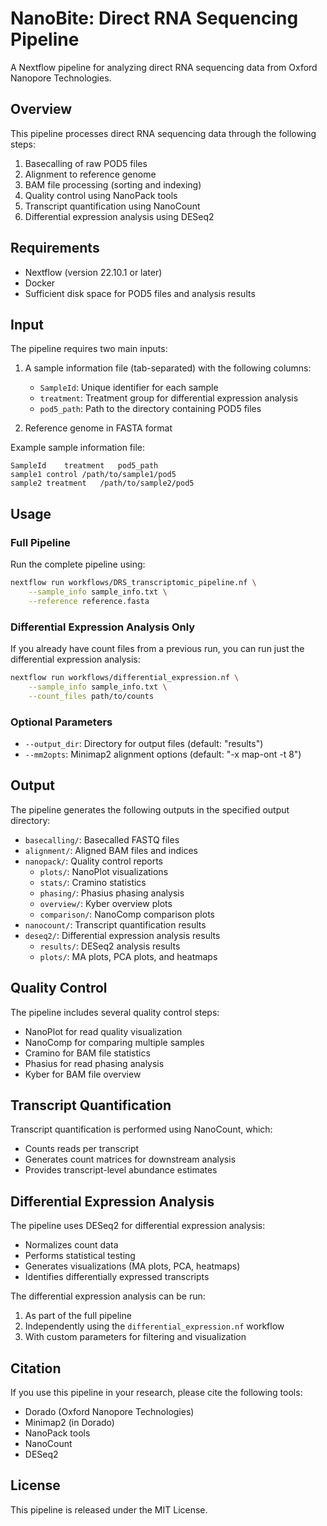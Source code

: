 # NanoBite: Direct RNA Sequencing Pipeline

A Nextflow pipeline for analyzing direct RNA sequencing data from Oxford Nanopore Technologies.

## Overview

This pipeline processes direct RNA sequencing data through the following steps:
1. Basecalling of raw POD5 files
2. Alignment to reference genome
3. BAM file processing (sorting and indexing)
4. Quality control using NanoPack tools
5. Transcript quantification using NanoCount
6. Differential expression analysis using DESeq2

## Requirements

- Nextflow (version 22.10.1 or later)
- Docker
- Sufficient disk space for POD5 files and analysis results

## Input

The pipeline requires two main inputs:

1. A sample information file (tab-separated) with the following columns:
   - `SampleId`: Unique identifier for each sample
   - `treatment`: Treatment group for differential expression analysis
   - `pod5_path`: Path to the directory containing POD5 files

2. Reference genome in FASTA format

Example sample information file:
```tsv
SampleId	treatment	pod5_path
sample1	control	/path/to/sample1/pod5
sample2	treatment	/path/to/sample2/pod5
```

## Usage

### Full Pipeline

Run the complete pipeline using:

```bash
nextflow run workflows/DRS_transcriptomic_pipeline.nf \
    --sample_info sample_info.txt \
    --reference reference.fasta
```

### Differential Expression Analysis Only

If you already have count files from a previous run, you can run just the differential expression analysis:

```bash
nextflow run workflows/differential_expression.nf \
    --sample_info sample_info.txt \
    --count_files path/to/counts
```

### Optional Parameters

- `--output_dir`: Directory for output files (default: "results")
- `--mm2opts`: Minimap2 alignment options (default: "-x map-ont -t 8")

## Output

The pipeline generates the following outputs in the specified output directory:

- `basecalling/`: Basecalled FASTQ files
- `alignment/`: Aligned BAM files and indices
- `nanopack/`: Quality control reports
  - `plots/`: NanoPlot visualizations
  - `stats/`: Cramino statistics
  - `phasing/`: Phasius phasing analysis
  - `overview/`: Kyber overview plots
  - `comparison/`: NanoComp comparison plots
- `nanocount/`: Transcript quantification results
- `deseq2/`: Differential expression analysis results
  - `results/`: DESeq2 analysis results
  - `plots/`: MA plots, PCA plots, and heatmaps

## Quality Control

The pipeline includes several quality control steps:
- NanoPlot for read quality visualization
- NanoComp for comparing multiple samples
- Cramino for BAM file statistics
- Phasius for read phasing analysis
- Kyber for BAM file overview

## Transcript Quantification

Transcript quantification is performed using NanoCount, which:
- Counts reads per transcript
- Generates count matrices for downstream analysis
- Provides transcript-level abundance estimates

## Differential Expression Analysis

The pipeline uses DESeq2 for differential expression analysis:
- Normalizes count data
- Performs statistical testing
- Generates visualizations (MA plots, PCA, heatmaps)
- Identifies differentially expressed transcripts

The differential expression analysis can be run:
1. As part of the full pipeline
2. Independently using the `differential_expression.nf` workflow
3. With custom parameters for filtering and visualization

## Citation

If you use this pipeline in your research, please cite the following tools:
- Dorado (Oxford Nanopore Technologies)
- Minimap2 (in Dorado)
- NanoPack tools
- NanoCount
- DESeq2

## License

This pipeline is released under the MIT License.


